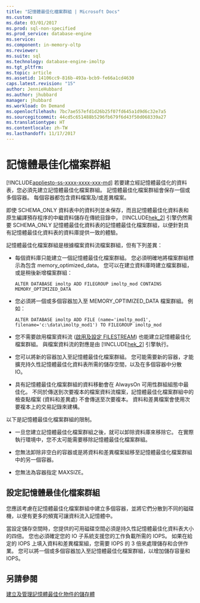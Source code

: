 ```yaml
---
title: "記憶體最佳化檔案群組 | Microsoft Docs"
ms.custom: 
ms.date: 03/01/2017
ms.prod: sql-non-specified
ms.prod_service: database-engine
ms.service: 
ms.component: in-memory-oltp
ms.reviewer: 
ms.suite: sql
ms.technology: database-engine-imoltp
ms.tgt_pltfrm: 
ms.topic: article
ms.assetid: 14106cc9-816b-493a-bcb9-fe66a1cd4630
caps.latest.revision: "15"
author: JennieHubbard
ms.author: jhubbard
manager: jhubbard
ms.workload: On Demand
ms.openlocfilehash: 7bc7ae557efd1d26b25f07fd645a1d9d6c32e7a5
ms.sourcegitcommit: 44cd5c651488b5296fb679f6d43f50d068339a27
ms.translationtype: HT
ms.contentlocale: zh-TW
ms.lasthandoff: 11/17/2017
---
```

# <a name="the-memory-optimized-filegroup"></a>記憶體最佳化檔案群組
[!INCLUDE[appliesto-ss-xxxx-xxxx-xxx-md](../../includes/appliesto-ss-xxxx-xxxx-xxx-md.md)] 若要建立經記憶體最佳化的資料表，您必須先建立記憶體最佳化檔案群組。 記憶體最佳化檔案群組會保存一個或多個容器。 每個容器都包含資料檔案及/或差異檔案。  
  
 即使 SCHEMA_ONLY 資料表中的資料列並未保存，而且記憶體最佳化資料表和原生編譯預存程序的中繼資料儲存在傳統目錄中， [!INCLUDE[hek_2](../../includes/hek-2-md.md)] 引擎仍然需要 SCHEMA_ONLY 記憶體最佳化資料表的記憶體最佳化檔案群組，以便針對具有記憶體最佳化資料表的資料庫提供一致的體驗。  
  
 記憶體最佳化檔案群組是根據檔案資料流檔案群組，但有下列差異：  
  
-   每個資料庫只能建立一個記憶體最佳化檔案群組。 您必須明確地將檔案群組標示為包含 memory_optimized_data。 您可以在建立資料庫時建立檔案群組，或是稍後新增檔案群組：  
  
    ```  
    ALTER DATABASE imoltp ADD FILEGROUP imoltp_mod CONTAINS MEMORY_OPTIMIZED_DATA  
    ```  
  
-   您必須將一個或多個容器加入至 MEMORY_OPTIMIZED_DATA 檔案群組。 例如：  
  
    ```  
    ALTER DATABASE imoltp ADD FILE (name='imoltp_mod1', filename='c:\data\imoltp_mod1') TO FILEGROUP imoltp_mod  
    ```  
  
-   您不需要啟用檔案資料流 ([啟用及設定 FILESTREAM](../../relational-databases/blob/enable-and-configure-filestream.md)) 也能建立記憶體最佳化檔案群組。 與檔案資料流的對應是由 [!INCLUDE[hek_2](../../includes/hek-2-md.md)] 引擎執行。  
  
-   您可以將新的容器加入至記憶體最佳化檔案群組。 您可能需要新的容器，才能擴充持久性記憶體最佳化資料表所需的儲存空間，以及在多個容器中分散 IO。  
  
-   具有記憶體最佳化檔案群組的資料移動會在 AlwaysOn 可用性群組組態中最佳化。 不同於傳送到次要複本的檔案資料流檔案，記憶體最佳化檔案群組中的檢查點檔案 (資料和差異處) 不會傳送至次要複本。 資料和差異檔案會使用次要複本上的交易記錄來建構。  
  
 以下是記憶體最佳化檔案群組的限制。  
  
-   一旦您建立記憶體最佳化檔案群組之後，就可以卸除資料庫來移除它。 在實際執行環境中，您不太可能需要移除記憶體最佳化檔案群組。  
  
-   您無法卸除非空白的容器或是將資料和差異檔案組移至記憶體最佳化檔案群組中的另一個容器。  
  
-   您無法為容器指定 MAXSIZE。  
  
## <a name="configuring-a-memory-optimized-filegroup"></a>設定記憶體最佳化檔案群組  
 您應該考慮在記憶體最佳化檔案群組中建立多個容器，並將它們分散到不同的磁碟機，以便有更多的頻寬可讓資料流入記憶體中。  
  
 當設定儲存空間時，您提供的可用磁碟空間必須是持久性記憶體最佳化資料表大小的四倍。 您也必須確定您的 IO 子系統支援您的工作負載所需的 IOPS。 如果在給定的 IOPS 上填入資料和差異檔案組，您需要 IOPS 的 3 倍來處理儲存和合併作業。 您可以將一個或多個容器加入至記憶體最佳化檔案群組，以增加儲存容量和 IOPS。  
  
## <a name="see-also"></a>另請參閱  
 [建立及管理記憶體最佳化物件的儲存體](../../relational-databases/in-memory-oltp/creating-and-managing-storage-for-memory-optimized-objects.md)  
  
  
